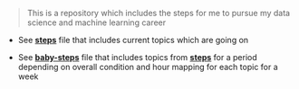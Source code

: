 > This is a repository which includes the steps for me to pursue my data science and machine learning career

* See [**steps**](steps-v01.md) file that includes current topics which are going on  
  
* See [**baby-steps**](baby-steps-v01.md) file that includes topics from [**steps**](steps-v01.md) for a period depending on overall condition and hour mapping for each topic for a week